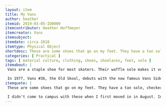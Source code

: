 ```yaml
---
layout: item
title: My Vans 
author: heather
itemid: 2019-03-05-ID0009
itemcontributor: Heather Hoffmeyer
itemcreator: Vans
itemsubject: 
itemdate: circa 2018
itemtype: Physical Object
shortdesc: These are some shoes that go on my feet. They have a tan sole, checkerboard pattern, black toe area, white laces, and a white mid-sole. I used to never wear vans, but now they're my favorite shoes!
categories: [ Practical ]
tags: [ material culture, clothing, shoes, shoelaces, feet, sole ]
itemabout: |
 Vans are a staple shoe for most skaters. Their waffle sole makes it very useful when gripping the board. I brought these shoesto campus because they gripped my razor scooter well, which I used to go to classes when the weather was nice.

 In 1977, Vans #36, the Old Skool, debuts with the now famous Vans Sidestripe. The Old Skool is Vans' first skate shoe that incorporated leather panels for increased durability. What started as a random doodle by Paul Van Doren was originally referred to as the "jazz stripe" and has become the unmistakable hallmark of the Vans brand. Skaters adopted Vans as their favorite shoe in California due to their durability and usefulness in skating.
itemquote: |
 These are some shoes that go on my feet. They have a tan sole, checkerboard pattern, black toe area, white laces, and a white mid-sole.

 I didn't come to campus with these when I first moved in in August. Instead, I bought them over Labor Day weekend because I needed some shoes that didn't wear down so fast on my razor scooter. They've now become incorporated into my wardrobe even though I don't use my scooter anymore due to the weather.
---
```

